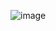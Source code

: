 ![image](https://github.com/grammade/js-passanger/assets/45199156/38733805-90f0-4c59-a3ff-26f1296d019b)
